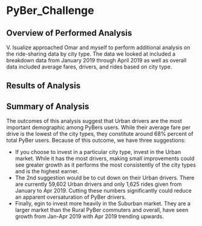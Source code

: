 # PyBer_Challenge
## Overview of Performed Analysis
V. Isualize approached Omar and myself to perform additional analysis on the ride-sharing data by city type. The data we looked at included a breakdown data from January 2019 through April 2019 as well as overall data included average fares, drivers, and rides based on city type. 
## Results of Analysis
## Summary of Analysis
The outcomes of this analysis suggest that Urban drivers are the most important demographic among PyBers users. While their average fare per drive is the lowest of the city types, they constitute around 68% percent of total PyBer users. Because of this outcome, we have three suggestions:
- If you choose to invest in a particular city type, invest in the Urban market. While it has the most drivers, making small improvements could see greater growth as it performs the most consistently of the city types and is the highest earner. 
- The 2nd suggestion would be to cut down on their Urban drivers. There are currently 59,602 Urban drivers and only 1,625 rides given from January to Apr 2019. Cutting these numbers significantly could reduce an apparent oversaturation of PyBer drivers. 
- Finally, egin to invest more heavily in the Suburban market. They are a larger market than the Rural PyBer commuters and overall, have seen growth from Jan-Apr 2019 with Apr 2019 trending upwards.
